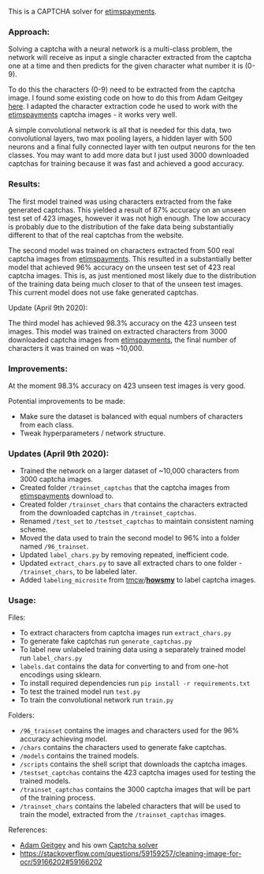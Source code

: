 This is a CAPTCHA solver for [etimspayments](https://wmq.etimspayments.com/pbw/include/sanfrancisco/input.jsp).



### Approach:

Solving a captcha with a neural network is a multi-class problem, the network will receive as input a single character extracted from the captcha one at a time and then predicts for the given character what number it is (0-9). 

To do this the characters (0-9) need to be extracted from the captcha image. I found some existing code on how to do this from Adam Geitgey [here](https://s3-us-west-2.amazonaws.com/mlif-example-code/solving_captchas_code_examples.zip). I adapted the character extraction code he used to work with the [etimspayments](https://wmq.etimspayments.com/pbw/include/sanfrancisco/input.jsp) captcha images - it  works very well.

A simple convolutional network is all that is needed for this data, two convolutional layers, two max pooling layers, a hidden layer with 500 neurons and a final fully connected layer with ten output neurons for the ten classes. You may want to add more data but I just used 3000 downloaded captchas for training because it was fast and achieved a good accuracy. 



### Results:

The first model trained was using characters extracted from the fake generated captchas. This yielded a result of 87% accuracy on an unseen test set of 423 images, however it was not high enough. The low accuracy is probably due to the distribution of the fake data being substantially different to that of the real captchas from the website. 

The second model was trained on characters extracted from 500 real captcha images from [etimspayments](https://wmq.etimspayments.com/pbw/include/sanfrancisco/input.jsp). This resulted in a substantially better model that achieved 96% accuracy on the unseen test set of 423 real captcha images. This is, as just mentioned most likely due to the distribution of the training data being much closer to that of the unseen test images. This current model does not use fake generated captchas.

Update (April 9th 2020):

The third model has achieved 98.3% accuracy on the 423 unseen test images. This model was trained on extracted characters from 3000 downloaded captcha images from [etimspayments](https://wmq.etimspayments.com/pbw/include/sanfrancisco/input.jsp), the final number of characters it was trained on was ~10,000.



### Improvements:

At the moment 98.3% accuracy on 423 unseen test images is very good. 

Potential improvements to be made:

- Make sure the dataset is balanced with equal numbers of characters from each class.
- Tweak hyperparameters / network structure.



### Updates (April 9th 2020):

- Trained the network on a larger dataset of ~10,000 characters from 3000 captcha images.
- Created folder `/trainset_captchas` that the captcha images from [etimspayments](https://wmq.etimspayments.com/pbw/include/sanfrancisco/input.jsp) download to.
- Created folder `/trainset_chars` that contains the characters extracted from the downloaded captchas in `/trainset_captchas`.
- Renamed `/test_set` to `/testset_captchas` to maintain consistent naming scheme.
- Moved the data used to train the second model to 96% into a folder named `/96_trainset`.
- Updated `label_chars.py` by removing repeated, inefficient code. 
- Updated `extract_chars.py` to save all extracted chars to one folder - `/trainset_chars`, to be labeled later.
- Added `labeling_microsite` from [tmcw](https://github.com/tmcw)/**[howsmy](https://github.com/tmcw/howsmy)** to label captcha images.



### Usage:

Files:

- To extract characters from captcha images run `extract_chars.py`
- To generate fake captchas run `generate_captchas.py`
- To label new unlabeled training data using a separately trained model run `label_chars.py`
- `labels.dat` contains the data for converting to and from one-hot encodings using sklearn.
- To install required dependencies run `pip install -r requirements.txt`
- To test the trained model run `test.py`
- To train the convolutional network run `train.py`



Folders:

- `/96_trainset` contains the images and characters used for the 96% accuracy achieving model.
- `/chars` contains the characters used to generate fake captchas.
- `/models` contains the trained models.
- `/scripts` contains the shell script that downloads the captcha images.
- `/testset_captchas` contains the 423 captcha images used for testing the trained models.
- `/trainset_captchas` contains the 3000 captcha images that will be part of the training process.
- `/trainset_chars` contains the labeled characters that will be used to train the model, extracted from the `/trainset_captchas` images.



References:

- [Adam Geitgey](https://github.com/ageitgey) and his own [Captcha solver](https://s3-us-west-2.amazonaws.com/mlif-example-code/solving_captchas_code_examples.zip)
- https://stackoverflow.com/questions/59159257/cleaning-image-for-ocr/59166202#59166202